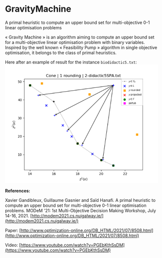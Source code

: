 # GravityMachine
A primal heuristic to compute an upper bound set for multi-objective 0-1 linear optimisation problems


« Gravity Machine » is an algorithm aiming to compute an upper bound set for a multi-objective linear optimisation problem with binary variables.
Inspired by the well known « Feasibility Pump » algorithm in single objective optimisation, it belongs to the class of primal heuristics.

Here after an example of result for the instance `biodidactic5.txt`:
![biodidactic5.txt](doc/illusdidactic5.png)

**References:**

Xavier Gandibleux, Guillaume Gasnier and Saïd Hanafi. A primal heuristic to compute an upper bound set for multi-objective 0-1 linear optimisation problems. MODeM '21: 1st Multi-Objective Decision Making Workshop, July 14-16, 2021. [http://modem2021.cs.nuigalway.ie/](http://modem2021.cs.nuigalway.ie/)

Paper: [http://www.optimization-online.org/DB_HTML/2021/07/8508.html](http://www.optimization-online.org/DB_HTML/2021/07/8508.html)

Video: [https://www.youtube.com/watch?v=PGEbKthSsDM](https://www.youtube.com/watch?v=PGEbKthSsDM)
